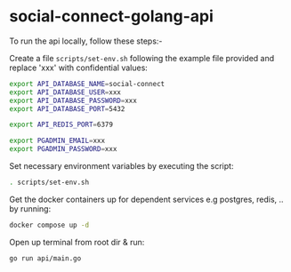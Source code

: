 # social-connect-golang-api

To run the api locally, follow these steps:-

Create a file `scripts/set-env.sh` following the example file provided and replace 'xxx' with confidential values:

```bash
export API_DATABASE_NAME=social-connect
export API_DATABASE_USER=xxx
export API_DATABASE_PASSWORD=xxx
export API_DATABASE_PORT=5432

export API_REDIS_PORT=6379

export PGADMIN_EMAIL=xxx
export PGADMIN_PASSWORD=xxx
```

Set necessary environment variables by executing the script:

```bash
. scripts/set-env.sh
```

Get the docker containers up for dependent services e.g postgres, redis, .. by running:

```bash
docker compose up -d
```

Open up terminal from root dir & run:

```bash
go run api/main.go
```
